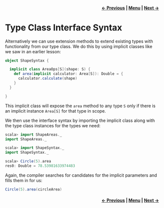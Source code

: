 <h4 align="right">
    <a href="lesson2_3_1_interface_objects.md">← Previous</a> |
    <a href="lesson2.md">Menu</a> |
    <a href="lesson2_4_context_bounds.md">Next →</a>
</h4>

<h1>Type Class Interface Syntax</h1>

Alternatively we can use extension methods to extend existing types with functionality from our type class. We do this 
by using implicit classes like we saw in an earlier lesson:

```scala
object ShapeSyntax {

  implicit class AreaOps[S](shape: S) {
    def area(implicit calculator: Area[S]): Double = {
      calculator.calculate(shape)
    }
  }

}
```

This implicit class will expose the `area` method to any type `S` only if there is an implicit instance `Area[S]` for 
that type in scope.

We then use the interface syntax by importing the implicit class along with the type class instances for the types we 
need:

```scala
scala> import ShapeAreas._
import ShapeAreas._

scala> import ShapeSyntax._
import ShapeSyntax._

scala> Circle(5).area
res0: Double = 78.53981633974483
```

Again, the compiler searches for candidates for the implicit parameters and fills them in for us:

```scala
Circle(5).area(circleArea)
```

<h4 align="right">
    <a href="lesson2_3_1_interface_objects.md">← Previous</a> |
    <a href="lesson2.md">Menu</a> |
    <a href="lesson2_4_context_bounds.md">Next →</a>
</h4>